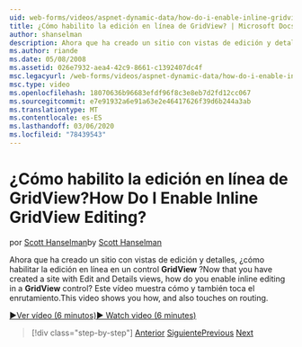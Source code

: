 ```yaml
---
uid: web-forms/videos/aspnet-dynamic-data/how-do-i-enable-inline-gridview-editing
title: ¿Cómo habilito la edición en línea de GridView? | Microsoft Docs
author: shanselman
description: Ahora que ha creado un sitio con vistas de edición y detalles, ¿cómo habilitar la edición en línea en un control GridView? En este vídeo se muestra cómo, y también Touc...
ms.author: riande
ms.date: 05/08/2008
ms.assetid: 026e7932-aea4-42c9-8661-c1392407dc4f
msc.legacyurl: /web-forms/videos/aspnet-dynamic-data/how-do-i-enable-inline-gridview-editing
msc.type: video
ms.openlocfilehash: 18070636b96683efdf96f8c3e8eb7d2fd12cc067
ms.sourcegitcommit: e7e91932a6e91a63e2e46417626f39d6b244a3ab
ms.translationtype: MT
ms.contentlocale: es-ES
ms.lasthandoff: 03/06/2020
ms.locfileid: "78439543"
---
```

# <a name="how-do-i-enable-inline-gridview-editing"></a><span data-ttu-id="70b6b-105">¿Cómo habilito la edición en línea de GridView?</span><span class="sxs-lookup"><span data-stu-id="70b6b-105">How Do I Enable Inline GridView Editing?</span></span>

<span data-ttu-id="70b6b-106">por [Scott Hanselman](https://github.com/shanselman)</span><span class="sxs-lookup"><span data-stu-id="70b6b-106">by [Scott Hanselman](https://github.com/shanselman)</span></span>

<span data-ttu-id="70b6b-107">Ahora que ha creado un sitio con vistas de edición y detalles, ¿cómo habilitar la edición en línea en un control **GridView** ?</span><span class="sxs-lookup"><span data-stu-id="70b6b-107">Now that you have created a site with Edit and Details views, how do you enable inline editing in a **GridView** control?</span></span> <span data-ttu-id="70b6b-108">Este vídeo muestra cómo y también toca el enrutamiento.</span><span class="sxs-lookup"><span data-stu-id="70b6b-108">This video shows you how, and also touches on routing.</span></span>

[<span data-ttu-id="70b6b-109">&#9654;Ver vídeo (6 minutos)</span><span class="sxs-lookup"><span data-stu-id="70b6b-109">&#9654; Watch video (6 minutes)</span></span>](https://channel9.msdn.com/Blogs/ASP-NET-Site-Videos/how-do-i-enable-inline-gridview-editing)

> [!div class="step-by-step"]
> <span data-ttu-id="70b6b-110">[Anterior](your-first-scaffold-and-what-is-dynamic-data.md)
> [Siguiente](how-do-i-change-how-my-fields-render.md)</span><span class="sxs-lookup"><span data-stu-id="70b6b-110">[Previous](your-first-scaffold-and-what-is-dynamic-data.md)
[Next](how-do-i-change-how-my-fields-render.md)</span></span>
